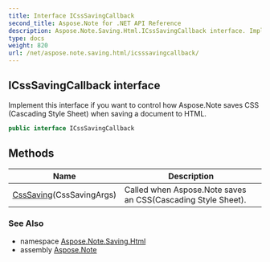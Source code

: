 ```yaml
---
title: Interface ICssSavingCallback
second_title: Aspose.Note for .NET API Reference
description: Aspose.Note.Saving.Html.ICssSavingCallback interface. Implement this interface if you want to control how Aspose.Note saves CSS Cascading Style Sheet when saving a document to HTML
type: docs
weight: 820
url: /net/aspose.note.saving.html/icsssavingcallback/
---
```

## ICssSavingCallback interface

Implement this interface if you want to control how Aspose.Note saves CSS (Cascading Style Sheet) when saving a document to HTML.

```csharp
public interface ICssSavingCallback
```

## Methods

| Name | Description |
| --- | --- |
| [CssSaving](../../aspose.note.saving.html/icsssavingcallback/csssaving/)(CssSavingArgs) | Called when Aspose.Note saves an CSS(Cascading Style Sheet). |

### See Also

* namespace [Aspose.Note.Saving.Html](../../aspose.note.saving.html/)
* assembly [Aspose.Note](../../)


